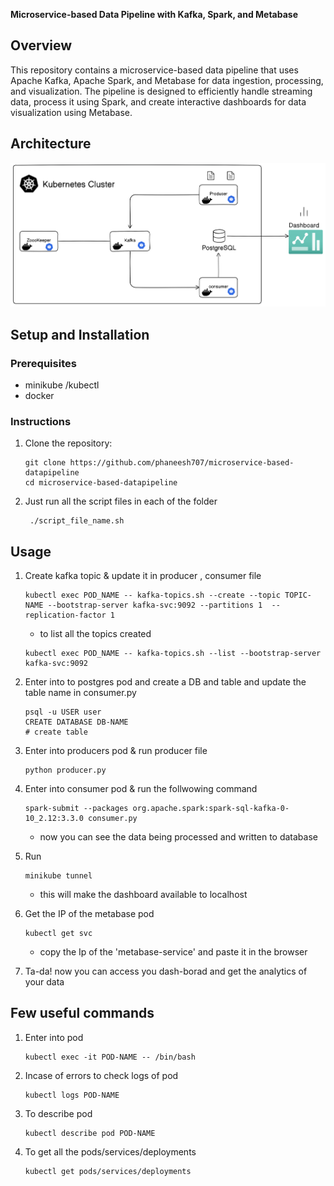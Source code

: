 **Microservice-based Data Pipeline with Kafka, Spark, and Metabase**

## Overview

This repository contains a microservice-based data pipeline that uses Apache Kafka, Apache Spark, and Metabase for data ingestion, processing, and visualization. The pipeline is designed to efficiently handle streaming data, process it using Spark, and create interactive dashboards for data visualization using Metabase.

## Architecture

![Archi](./05-files/archi.png)
## Setup and Installation

### Prerequisites

- minikube /kubectl 
- docker 


### Instructions

1. Clone the repository:

   ```
   git clone https://github.com/phaneesh707/microservice-based-datapipeline
   cd microservice-based-datapipeline
   ```
2. Just run all the script files in each of the folder 
   ```
    ./script_file_name.sh
   ```

## Usage

1. Create kafka topic & update it in producer , consumer file
    ```
    kubectl exec POD_NAME -- kafka-topics.sh --create --topic TOPIC-NAME --bootstrap-server kafka-svc:9092 --partitions 1  --replication-factor 1
    ```
    - to list all the topics created 
    ```
    kubectl exec POD_NAME -- kafka-topics.sh --list --bootstrap-server kafka-svc:9092
    ```

2. Enter into to postgres pod and create a DB and table and update the table name in consumer.py
    ```
    psql -u USER user
    CREATE DATABASE DB-NAME
    # create table 
    ```

3. Enter into producers pod  & run producer file
    ```
    python producer.py
    ```

4. Enter into consumer pod & run the follwowing command
    ```
    spark-submit --packages org.apache.spark:spark-sql-kafka-0-10_2.12:3.3.0 consumer.py
    ```
    - now you can see the data being processed and written to database

5. Run 
    ```
    minikube tunnel
    ```
    - this will make the dashboard available to localhost

6. Get the IP of the metabase pod 
    ```
    kubectl get svc
    ```
    - copy the Ip of the 'metabase-service' and paste it in the browser 

7. Ta-da! now you can access you dash-borad and get the analytics of your data


## Few useful commands 

1. Enter into pod
    ```
    kubectl exec -it POD-NAME -- /bin/bash
    ```

2. Incase of errors to check logs of pod
    ```
    kubectl logs POD-NAME
    ```

3. To describe pod
    ```
    kubectl describe pod POD-NAME
    ```

4. To get all the pods/services/deployments

    ```
    kubectl get pods/services/deployments
    ```